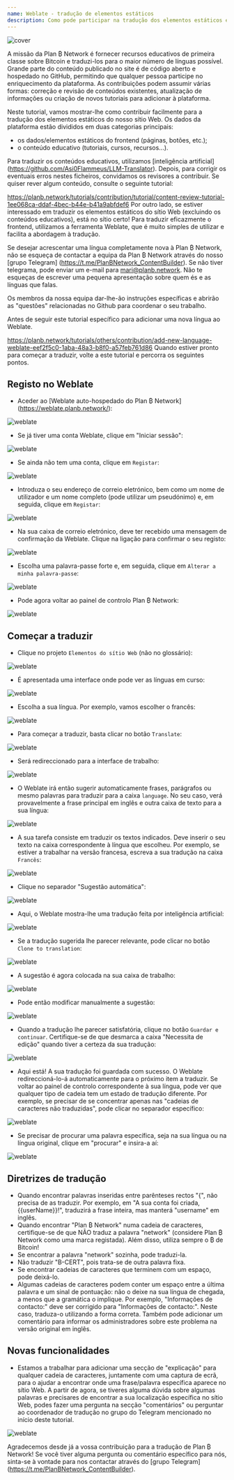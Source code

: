```yaml
---
name: Weblate - tradução de elementos estáticos
description: Como pode participar na tradução dos elementos estáticos em planb.network?
---
```

![cover](assets/cover.webp)

A missão da Plan ₿ Network é fornecer recursos educativos de primeira classe sobre Bitcoin e traduzi-los para o maior número de línguas possível. Grande parte do conteúdo publicado no site é de código aberto e hospedado no GitHub, permitindo que qualquer pessoa participe no enriquecimento da plataforma. As contribuições podem assumir várias formas: correção e revisão de conteúdos existentes, atualização de informações ou criação de novos tutoriais para adicionar à plataforma.

Neste tutorial, vamos mostrar-lhe como contribuir facilmente para a tradução dos elementos estáticos do nosso sítio Web. Os dados da plataforma estão divididos em duas categorias principais:


- os dados/elementos estáticos do frontend (páginas, botões, etc.);
- o conteúdo educativo (tutoriais, cursos, recursos...).

Para traduzir os conteúdos educativos, utilizamos [inteligência artificial] (https://github.com/Asi0Flammeus/LLM-Translator). Depois, para corrigir os eventuais erros nestes ficheiros, convidamos os revisores a contribuir. Se quiser rever algum conteúdo, consulte o seguinte tutorial:

https://planb.network/tutorials/contribution/tutorial/content-review-tutorial-1ee068ca-ddaf-4bec-b44e-b41a9abfdef6
Por outro lado, se estiver interessado em traduzir os elementos estáticos do sítio Web (excluindo os conteúdos educativos), está no sítio certo! Para traduzir eficazmente o frontend, utilizamos a ferramenta Weblate, que é muito simples de utilizar e facilita a abordagem à tradução.

Se desejar acrescentar uma língua completamente nova à Plan ₿ Network, não se esqueça de contactar a equipa da Plan ₿ Network através do nosso [grupo Telegram] (https://t.me/PlanBNetwork_ContentBuilder). Se não tiver telegrama, pode enviar um e-mail para mari@planb.network. Não te esqueças de escrever uma pequena apresentação sobre quem és e as línguas que falas.

Os membros da nossa equipa dar-lhe-ão instruções específicas e abrirão as "questões" relacionadas no Github para coordenar o seu trabalho.

Antes de seguir este tutorial específico para adicionar uma nova língua ao Weblate.

https://planb.network/tutorials/others/contribution/add-new-language-weblate-eef2f5c0-1aba-48a3-b8f0-a57feb761d86
Quando estiver pronto para começar a traduzir, volte a este tutorial e percorra os seguintes pontos.

## Registo no Weblate


- Aceder ao [Weblate auto-hospedado do Plan ₿ Network] (https://weblate.planb.network/):

![weblate](assets/01.webp)


- Se já tiver uma conta Weblate, clique em "Iniciar sessão":

![weblate](assets/02.webp)


- Se ainda não tem uma conta, clique em `Registar`:

![weblate](assets/03.webp)


- Introduza o seu endereço de correio eletrónico, bem como um nome de utilizador e um nome completo (pode utilizar um pseudónimo) e, em seguida, clique em `Registar`:

![weblate](assets/04.webp)


- Na sua caixa de correio eletrónico, deve ter recebido uma mensagem de confirmação da Weblate. Clique na ligação para confirmar o seu registo:

![weblate](assets/05.webp)


- Escolha uma palavra-passe forte e, em seguida, clique em `Alterar a minha palavra-passe`:

![weblate](assets/06.webp)


- Pode agora voltar ao painel de controlo Plan ₿ Network:

![weblate](assets/07.webp)

## Começar a traduzir


- Clique no projeto `Elementos do sítio Web` (não no glossário):

![weblate](assets/08.webp)


- É apresentada uma interface onde pode ver as línguas em curso:

![weblate](assets/09.webp)


- Escolha a sua língua. Por exemplo, vamos escolher o francês:

![weblate](assets/10.webp)


- Para começar a traduzir, basta clicar no botão `Translate`:

![weblate](assets/11.webp)


- Será redireccionado para a interface de trabalho:

![weblate](assets/12.webp)


- O Weblate irá então sugerir automaticamente frases, parágrafos ou mesmo palavras para traduzir para a caixa `language`. No seu caso, verá provavelmente a frase principal em inglês e outra caixa de texto para a sua língua:

![weblate](assets/13.webp)


- A sua tarefa consiste em traduzir os textos indicados. Deve inserir o seu texto na caixa correspondente à língua que escolheu. Por exemplo, se estiver a trabalhar na versão francesa, escreva a sua tradução na caixa `Francês`:

![weblate](assets/14.webp)


- Clique no separador "Sugestão automática":

![weblate](assets/15.webp)


- Aqui, o Weblate mostra-lhe uma tradução feita por inteligência artificial:

![weblate](assets/16.webp)


- Se a tradução sugerida lhe parecer relevante, pode clicar no botão `Clone to translation`:

![weblate](assets/17.webp)


- A sugestão é agora colocada na sua caixa de trabalho:

![weblate](assets/18.webp)


- Pode então modificar manualmente a sugestão:

![weblate](assets/19.webp)


- Quando a tradução lhe parecer satisfatória, clique no botão `Guardar e continuar`. Certifique-se de que desmarca a caixa "Necessita de edição" quando tiver a certeza da sua tradução:

![weblate](assets/20.webp)


- Aqui está! A sua tradução foi guardada com sucesso. O Weblate redireccioná-lo-á automaticamente para o próximo item a traduzir. Se voltar ao painel de controlo correspondente à sua língua, pode ver que qualquer tipo de cadeia tem um estado de tradução diferente. Por exemplo, se precisar de se concentrar apenas nas "cadeias de caracteres não traduzidas", pode clicar no separador específico:

![weblate](assets/21.webp)


- Se precisar de procurar uma palavra específica, seja na sua língua ou na língua original, clique em "procurar" e insira-a aí:

![weblate](assets/22.webp)

## Diretrizes de tradução


- Quando encontrar palavras inseridas entre parênteses rectos "{", não precisa de as traduzir. Por exemplo, em "A sua conta foi criada, {{userName}}!", traduzirá a frase inteira, mas manterá "username" em inglês.
- Quando encontrar "Plan ₿ Network" numa cadeia de caracteres, certifique-se de que NÃO traduz a palavra "network" (considere Plan ₿ Network como uma marca registada). Além disso, utiliza sempre o ₿ de Bitcoin!
- Se encontrar a palavra "network" sozinha, pode traduzi-la.
- Não traduzir "B-CERT", pois trata-se de outra palavra fixa.
- Se encontrar cadeias de caracteres que terminem com um espaço, pode deixá-lo.
- Algumas cadeias de caracteres podem conter um espaço entre a última palavra e um sinal de pontuação: não o deixe na sua língua de chegada, a menos que a gramática o implique. Por exemplo, "Informações de contacto:" deve ser corrigido para "Informações de contacto:". Neste caso, traduza-o utilizando a forma correta. Também pode adicionar um comentário para informar os administradores sobre este problema na versão original em inglês.

## Novas funcionalidades


- Estamos a trabalhar para adicionar uma secção de "explicação" para qualquer cadeia de caracteres, juntamente com uma captura de ecrã, para o ajudar a encontrar onde uma frase/palavra específica aparece no sítio Web. A partir de agora, se tiveres alguma dúvida sobre algumas palavras e precisares de encontrar a sua localização específica no sítio Web, podes fazer uma pergunta na secção "comentários" ou perguntar ao coordenador de tradução no grupo do Telegram mencionado no início deste tutorial.

![weblate](assets/23.webp)

Agradecemos desde já a vossa contribuição para a tradução de Plan ₿ Network! Se você tiver alguma pergunta ou comentário específico para nós, sinta-se à vontade para nos contactar através do [grupo Telegram] (https://t.me/PlanBNetwork_ContentBuilder).